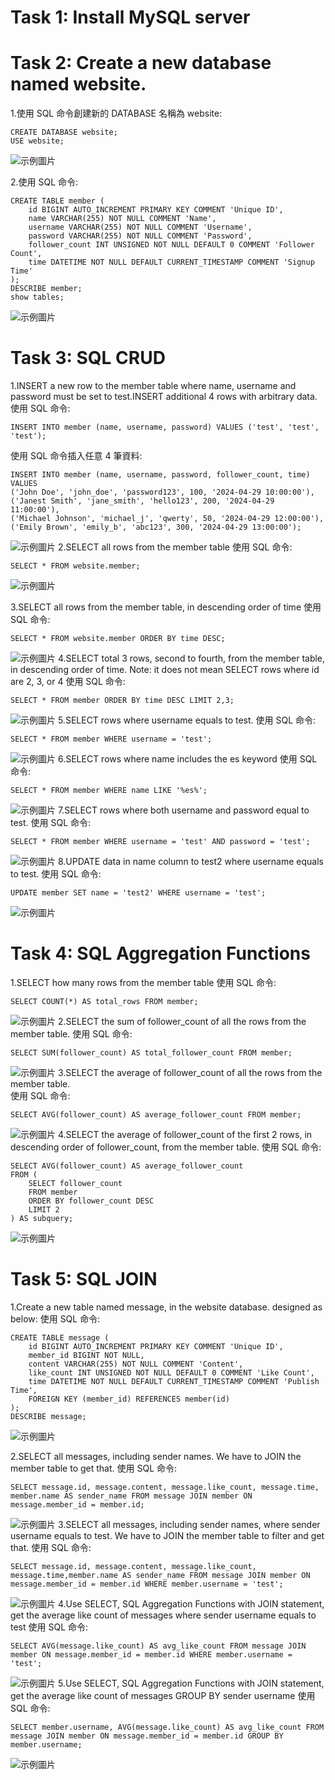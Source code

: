 # Task 1: Install MySQL server

# Task 2: Create a new database named website.

1.使用 SQL 命令創建新的 DATABASE 名稱為 website:

```
CREATE DATABASE website;
USE website;
```

![示例圖片](PIC/pic1.JPG)

2.使用 SQL 命令:

```
CREATE TABLE member (
    id BIGINT AUTO_INCREMENT PRIMARY KEY COMMENT 'Unique ID',
    name VARCHAR(255) NOT NULL COMMENT 'Name',
    username VARCHAR(255) NOT NULL COMMENT 'Username',
    password VARCHAR(255) NOT NULL COMMENT 'Password',
    follower_count INT UNSIGNED NOT NULL DEFAULT 0 COMMENT 'Follower Count',
    time DATETIME NOT NULL DEFAULT CURRENT_TIMESTAMP COMMENT 'Signup Time'
);
DESCRIBE member;
show tables;
```

![示例圖片](PIC/pic2.JPG)

# Task 3: SQL CRUD

1.INSERT a new row to the member table where name, username and password must be set to test.INSERT additional 4 rows with arbitrary data.
使用 SQL 命令:

```
INSERT INTO member (name, username, password) VALUES ('test', 'test', 'test');
```

使用 SQL 命令插入任意 4 筆資料:

```
INSERT INTO member (name, username, password, follower_count, time)
VALUES
('John Doe', 'john_doe', 'password123', 100, '2024-04-29 10:00:00'),
('Janest Smith', 'jane_smith', 'hello123', 200, '2024-04-29 11:00:00'),
('Michael Johnson', 'michael_j', 'qwerty', 50, '2024-04-29 12:00:00'),
('Emily Brown', 'emily_b', 'abc123', 300, '2024-04-29 13:00:00');
```

![示例圖片](PIC/pic3.JPG)
2.SELECT all rows from the member table
使用 SQL 命令:

```
SELECT * FROM website.member;
```

![示例圖片](PIC/pic4.JPG)

3.SELECT all rows from the member table, in descending order of time
使用 SQL 命令:

```
SELECT * FROM website.member ORDER BY time DESC;
```

![示例圖片](PIC/pic5.JPG)
4.SELECT total 3 rows, second to fourth, from the member table, in descending order of time. Note: it does not mean SELECT rows where id are 2, 3, or 4
使用 SQL 命令:

```
SELECT * FROM member ORDER BY time DESC LIMIT 2,3;
```

![示例圖片](PIC/pic6.JPG)
5.SELECT rows where username equals to test.
使用 SQL 命令:

```
SELECT * FROM member WHERE username = 'test';
```

![示例圖片](PIC/pic7.JPG)
6.SELECT rows where name includes the es keyword
使用 SQL 命令:

```
SELECT * FROM member WHERE name LIKE '%es%';
```

![示例圖片](PIC/pic8.JPG)
7.SELECT rows where both username and password equal to test.
使用 SQL 命令:

```
SELECT * FROM member WHERE username = 'test' AND password = 'test';
```

![示例圖片](PIC/pic9.JPG)
8.UPDATE data in name column to test2 where username equals to test.
使用 SQL 命令:

```
UPDATE member SET name = 'test2' WHERE username = 'test';
```

![示例圖片](PIC/pic10.JPG)

# Task 4: SQL Aggregation Functions

1.SELECT how many rows from the member table
使用 SQL 命令:

```
SELECT COUNT(*) AS total_rows FROM member;
```

![示例圖片](PIC/pic11.JPG)
2.SELECT the sum of follower_count of all the rows from the member table.
使用 SQL 命令:

```
SELECT SUM(follower_count) AS total_follower_count FROM member;
```

![示例圖片](PIC/pic12.JPG)
3.SELECT the average of follower_count of all the rows from the member table.<br>
使用 SQL 命令:

```
SELECT AVG(follower_count) AS average_follower_count FROM member;
```

![示例圖片](PIC/pic13.JPG)
4.SELECT the average of follower_count of the first 2 rows, in descending order of follower_count, from the member table.
使用 SQL 命令:

```
SELECT AVG(follower_count) AS average_follower_count
FROM (
    SELECT follower_count
    FROM member
    ORDER BY follower_count DESC
    LIMIT 2
) AS subquery;
```

![示例圖片](PIC/pic14.JPG)

# Task 5: SQL JOIN

1.Create a new table named message, in the website database. designed as below:
使用 SQL 命令:

```
CREATE TABLE message (
    id BIGINT AUTO_INCREMENT PRIMARY KEY COMMENT 'Unique ID',
    member_id BIGINT NOT NULL,
    content VARCHAR(255) NOT NULL COMMENT 'Content',
    like_count INT UNSIGNED NOT NULL DEFAULT 0 COMMENT 'Like Count',
    time DATETIME NOT NULL DEFAULT CURRENT_TIMESTAMP COMMENT 'Publish Time',
    FOREIGN KEY (member_id) REFERENCES member(id)
);
DESCRIBE message;
```

![示例圖片](PIC/picMessage.JPG)

2.SELECT all messages, including sender names. We have to JOIN the member table to get that.
使用 SQL 命令:

```
SELECT message.id, message.content, message.like_count, message.time, member.name AS sender_name FROM message JOIN member ON message.member_id = member.id;
```

![示例圖片](PIC/pic15.JPG)
3.SELECT all messages, including sender names, where sender username equals to test. We have to JOIN the member table to filter and get that.
使用 SQL 命令:

```
SELECT message.id, message.content, message.like_count, message.time,member.name AS sender_name FROM message JOIN member ON message.member_id = member.id WHERE member.username = 'test';
```

![示例圖片](PIC/pic16.JPG)
4.Use SELECT, SQL Aggregation Functions with JOIN statement, get the average like
count of messages where sender username equals to test
使用 SQL 命令:

```
SELECT AVG(message.like_count) AS avg_like_count FROM message JOIN member ON message.member_id = member.id WHERE member.username = 'test';
```

![示例圖片](PIC/pic17.JPG)
5.Use SELECT, SQL Aggregation Functions with JOIN statement, get the average like count of messages GROUP BY sender username
使用 SQL 命令:

```
SELECT member.username, AVG(message.like_count) AS avg_like_count FROM message JOIN member ON message.member_id = member.id GROUP BY member.username;
```

![示例圖片](PIC/pic18.JPG)
